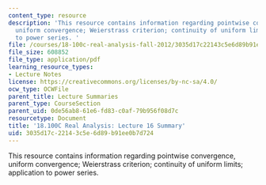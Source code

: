 ```yaml
---
content_type: resource
description: 'This resource contains information regarding pointwise convergence,
  uniform convergence; Weierstrass criterion; continuity of uniform limits; application
  to power series. '
file: /courses/18-100c-real-analysis-fall-2012/3035d17c22143c5e6d89b91ee0b7d724_MIT18_100CF12_l16sum.pdf
file_size: 608852
file_type: application/pdf
learning_resource_types:
- Lecture Notes
license: https://creativecommons.org/licenses/by-nc-sa/4.0/
ocw_type: OCWFile
parent_title: Lecture Summaries
parent_type: CourseSection
parent_uid: 0de56ab8-61e6-fd83-c0af-79b956f08d7c
resourcetype: Document
title: '18.100C Real Analysis: Lecture 16 Summary'
uid: 3035d17c-2214-3c5e-6d89-b91ee0b7d724
---
```

This resource contains information regarding pointwise convergence, uniform convergence; Weierstrass criterion; continuity of uniform limits; application to power series. 
